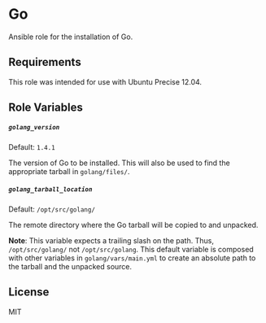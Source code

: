 Go
=========

Ansible role for the installation of Go.

Requirements
------------

This role was intended for use with Ubuntu Precise 12.04.

Role Variables
--------------

##### `golang_version`

Default: `1.4.1`

The version of Go to be installed. This will also be used to find the appropriate tarball in `golang/files/`.

##### `golang_tarball_location`

Default: `/opt/src/golang/`

The remote directory where the Go tarball will be copied to and unpacked.

**Note**: This variable expects a trailing slash on the path. Thus, `/opt/src/golang/` not `/opt/src/golang`. This default variable is composed with other variables in `golang/vars/main.yml` to create an absolute path to the tarball and the unpacked source. 

License
-------

MIT

